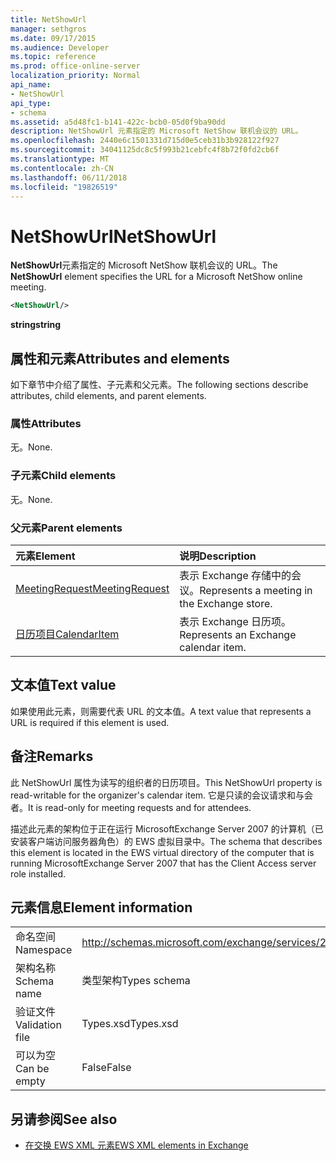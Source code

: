 ```yaml
---
title: NetShowUrl
manager: sethgros
ms.date: 09/17/2015
ms.audience: Developer
ms.topic: reference
ms.prod: office-online-server
localization_priority: Normal
api_name:
- NetShowUrl
api_type:
- schema
ms.assetid: a5d48fc1-b141-422c-bcb0-05d0f9ba90dd
description: NetShowUrl 元素指定的 Microsoft NetShow 联机会议的 URL。
ms.openlocfilehash: 2440e6c1501331d715d0e5ceb31b3b928122f927
ms.sourcegitcommit: 34041125dc8c5f993b21cebfc4f8b72f0fd2cb6f
ms.translationtype: MT
ms.contentlocale: zh-CN
ms.lasthandoff: 06/11/2018
ms.locfileid: "19826519"
---
```

# <a name="netshowurl"></a><span data-ttu-id="3d16f-103">NetShowUrl</span><span class="sxs-lookup"><span data-stu-id="3d16f-103">NetShowUrl</span></span>

<span data-ttu-id="3d16f-104">**NetShowUrl**元素指定的 Microsoft NetShow 联机会议的 URL。</span><span class="sxs-lookup"><span data-stu-id="3d16f-104">The **NetShowUrl** element specifies the URL for a Microsoft NetShow online meeting.</span></span> 
  
```xml
<NetShowUrl/>
```

 <span data-ttu-id="3d16f-105">**string**</span><span class="sxs-lookup"><span data-stu-id="3d16f-105">**string**</span></span>
## <a name="attributes-and-elements"></a><span data-ttu-id="3d16f-106">属性和元素</span><span class="sxs-lookup"><span data-stu-id="3d16f-106">Attributes and elements</span></span>

<span data-ttu-id="3d16f-107">如下章节中介绍了属性、子元素和父元素。</span><span class="sxs-lookup"><span data-stu-id="3d16f-107">The following sections describe attributes, child elements, and parent elements.</span></span>
  
### <a name="attributes"></a><span data-ttu-id="3d16f-108">属性</span><span class="sxs-lookup"><span data-stu-id="3d16f-108">Attributes</span></span>

<span data-ttu-id="3d16f-109">无。</span><span class="sxs-lookup"><span data-stu-id="3d16f-109">None.</span></span>
  
### <a name="child-elements"></a><span data-ttu-id="3d16f-110">子元素</span><span class="sxs-lookup"><span data-stu-id="3d16f-110">Child elements</span></span>

<span data-ttu-id="3d16f-111">无。</span><span class="sxs-lookup"><span data-stu-id="3d16f-111">None.</span></span>
  
### <a name="parent-elements"></a><span data-ttu-id="3d16f-112">父元素</span><span class="sxs-lookup"><span data-stu-id="3d16f-112">Parent elements</span></span>

|<span data-ttu-id="3d16f-113">**元素**</span><span class="sxs-lookup"><span data-stu-id="3d16f-113">**Element**</span></span>|<span data-ttu-id="3d16f-114">**说明**</span><span class="sxs-lookup"><span data-stu-id="3d16f-114">**Description**</span></span>|
|:-----|:-----|
|[<span data-ttu-id="3d16f-115">MeetingRequest</span><span class="sxs-lookup"><span data-stu-id="3d16f-115">MeetingRequest</span></span>](meetingrequest.md) <br/> |<span data-ttu-id="3d16f-116">表示 Exchange 存储中的会议。</span><span class="sxs-lookup"><span data-stu-id="3d16f-116">Represents a meeting in the Exchange store.</span></span>  <br/> |
|[<span data-ttu-id="3d16f-117">日历项目</span><span class="sxs-lookup"><span data-stu-id="3d16f-117">CalendarItem</span></span>](calendaritem.md) <br/> |<span data-ttu-id="3d16f-118">表示 Exchange 日历项。</span><span class="sxs-lookup"><span data-stu-id="3d16f-118">Represents an Exchange calendar item.</span></span>  <br/> |
   
## <a name="text-value"></a><span data-ttu-id="3d16f-119">文本值</span><span class="sxs-lookup"><span data-stu-id="3d16f-119">Text value</span></span>

<span data-ttu-id="3d16f-120">如果使用此元素，则需要代表 URL 的文本值。</span><span class="sxs-lookup"><span data-stu-id="3d16f-120">A text value that represents a URL is required if this element is used.</span></span>
  
## <a name="remarks"></a><span data-ttu-id="3d16f-121">备注</span><span class="sxs-lookup"><span data-stu-id="3d16f-121">Remarks</span></span>

<span data-ttu-id="3d16f-122">此 NetShowUrl 属性为读写的组织者的日历项目。</span><span class="sxs-lookup"><span data-stu-id="3d16f-122">This NetShowUrl property is read-writable for the organizer's calendar item.</span></span> <span data-ttu-id="3d16f-123">它是只读的会议请求和与会者。</span><span class="sxs-lookup"><span data-stu-id="3d16f-123">It is read-only for meeting requests and for attendees.</span></span>
  
<span data-ttu-id="3d16f-124">描述此元素的架构位于正在运行 MicrosoftExchange Server 2007 的计算机（已安装客户端访问服务器角色）的 EWS 虚拟目录中。</span><span class="sxs-lookup"><span data-stu-id="3d16f-124">The schema that describes this element is located in the EWS virtual directory of the computer that is running MicrosoftExchange Server 2007 that has the Client Access server role installed.</span></span>
  
## <a name="element-information"></a><span data-ttu-id="3d16f-125">元素信息</span><span class="sxs-lookup"><span data-stu-id="3d16f-125">Element information</span></span>

|||
|:-----|:-----|
|<span data-ttu-id="3d16f-126">命名空间</span><span class="sxs-lookup"><span data-stu-id="3d16f-126">Namespace</span></span>  <br/> |http://schemas.microsoft.com/exchange/services/2006/types  <br/> |
|<span data-ttu-id="3d16f-127">架构名称</span><span class="sxs-lookup"><span data-stu-id="3d16f-127">Schema name</span></span>  <br/> |<span data-ttu-id="3d16f-128">类型架构</span><span class="sxs-lookup"><span data-stu-id="3d16f-128">Types schema</span></span>  <br/> |
|<span data-ttu-id="3d16f-129">验证文件</span><span class="sxs-lookup"><span data-stu-id="3d16f-129">Validation file</span></span>  <br/> |<span data-ttu-id="3d16f-130">Types.xsd</span><span class="sxs-lookup"><span data-stu-id="3d16f-130">Types.xsd</span></span>  <br/> |
|<span data-ttu-id="3d16f-131">可以为空</span><span class="sxs-lookup"><span data-stu-id="3d16f-131">Can be empty</span></span>  <br/> |<span data-ttu-id="3d16f-132">False</span><span class="sxs-lookup"><span data-stu-id="3d16f-132">False</span></span>  <br/> |
   
## <a name="see-also"></a><span data-ttu-id="3d16f-133">另请参阅</span><span class="sxs-lookup"><span data-stu-id="3d16f-133">See also</span></span>



- [<span data-ttu-id="3d16f-134">在交换 EWS XML 元素</span><span class="sxs-lookup"><span data-stu-id="3d16f-134">EWS XML elements in Exchange</span></span>](ews-xml-elements-in-exchange.md)

